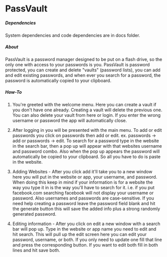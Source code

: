 # PassVault

##### Dependencies #####

System dependencies and code dependencies are in docs folder.

##### About #####

PassVault is a password manager designed to be put on a flash drive,
so the only one with access to your passwords is you.  PassVault is
password protected, you can create and delete "vaults" (password lists),
you can add and edit existing passwords, and when ever you search for a
password, the password is automatically copied to your clipboard.

##### How-To #####

1. You're greeted with the welcome menu.  Here you can create a vault if
you don't have one already.  Creating a vault will delete the previous one.
You can also delete your vault from here or login.
If you enter the wrong username or password the app will automatically
close.

2. After logging in you will be presented with the main menu.  To add or
edit passwords you click on passwords then add or edit.
ex. passwords -> add or passwords -> edit.
To search for a password type in the website in the search bar, then
a pop up will appear with that websites username and password combo.  Also
when the pop up appears the password will automatically be copied to
your clipboard. So all you have to do is paste in the website.

3. Adding Websites - After you click add it'll take you to a new window
here you will put in the website or app, your username, and password. When
doing this keep in mind if your information is for a website the way you
type it in is the way you'll have to search for it. i.e. if you put
facebook.com searching facebook will not display your username or password.
Also usernames and passwords are case-sensitive.  If you need help
creating a password leave the password field blank and hit the generate
button this will save the added info plus a strong randomly generated
password.

4. Editing information - After you click on edit a new window with a search
bar will pop up. Type in the website or app name you need to edit and hit
search. This will pull up the edit screen here you can edit your password, username, or both. If you only need to update one fill that line and press the corresponding button. If you want to edit both fill in both lines and hit save both.

